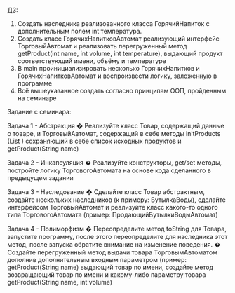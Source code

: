 ДЗ:

1. Создать наследника реализованного класса ГорячийНапиток с дополнительным полем int температура.
2. Создать класс ГорячихНапитковАвтомат реализующий интерфейс ТорговыйАвтомат 
и реализовать перегруженный метод getProduct(int name, int volume, int temperature), 
выдающий продукт соответствующий имени, объёму и температуре
3. В main проинициализировать несколько ГорячихНапитков и ГорячихНапитковАвтомат и воспроизвести логику, 
заложенную в программе
4. Всё вышеуказанное создать согласно принципам ООП, пройденным на семинаре


Задание с семинара:

Задача 1 - Абстракция � Реализуйте класс Товар, содержащий данные о товаре, и ТорговыйАвтомат, содержащий в себе 
методы initProducts (List ) сохраняющий в себе список исходных продуктов и getProduct(String name)

Задача 2 - Инкапсуляция � Реализуйте конструкторы, get/set методы, постройте логику ТорговогоАвтомата на основе кода 
сделанного в предыдущем задании

Задача 3 - Наследование � Сделайте класс Товар абстрактным, создайте нескольких наследников (к примеру: БутылкаВоды), 
сделайте интерфейсом ТорговыйАвтомат и реализуйте класс какого-то одного типа ТорговогоАвтомата 
(пример: ПродающийБутылкиВодыАвтомат)

Задача 4 - Полиморфизм � Переопределите метод toString для Товара, запустите программу, после этого переопределите 
для наследника этот метод, после запуска обратите внимание на изменение поведения. � Создайте перегруженный метод 
выдачи товара ТорговымАвтоматом дополнив дополнительным входным параметром (пример: getProduct(String name) 
выдающий товар по имени, создайте метод возвращающий товар по имени и какому-либо параметру товара 
getProduct(String name, int volume)